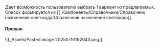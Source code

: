 Дает возможность пользователю выбрать 1 вариант из предлагаемых.
Список формируется из [[_Компоненты/Справочники/Справочник назначение снегохода|Справочник назначение снегохода]].
#### Превью.
![[_Assets/Pasted image 20250710192043.png]]